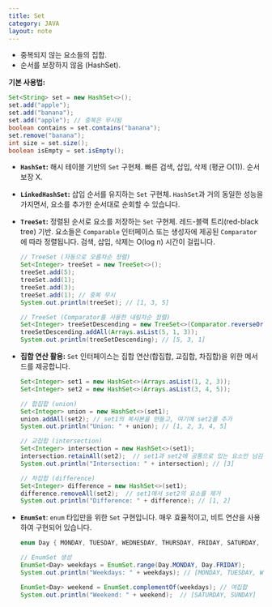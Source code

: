 ```yaml
---
title: Set
category: JAVA
layout: note
---
```


- 중복되지 않는 요소들의 집합.
- 순서를 보장하지 않음 (HashSet).

**기본 사용법:**

```java
Set<String> set = new HashSet<>();
set.add("apple");
set.add("banana");
set.add("apple"); // 중복은 무시됨
boolean contains = set.contains("banana");
set.remove("banana");
int size = set.size();
boolean isEmpty = set.isEmpty();
```

- **`HashSet`:** 해시 테이블 기반의 `Set` 구현체. 빠른 검색, 삽입, 삭제 (평균 O(1)). 순서 보장 X.
    
- **`LinkedHashSet`:** 삽입 순서를 유지하는 `Set` 구현체. `HashSet`과 거의 동일한 성능을 가지면서, 요소를 추가한 순서대로 순회할 수 있습니다.
    
- **`TreeSet`:** 정렬된 순서로 요소를 저장하는 `Set` 구현체. 레드-블랙 트리(red-black tree) 기반. 요소들은 `Comparable` 인터페이스 또는 생성자에 제공된 `Comparator`에 따라 정렬됩니다. 검색, 삽입, 삭제는 O(log n) 시간이 걸립니다.
    
    ```java
    // TreeSet (자동으로 오름차순 정렬)
    Set<Integer> treeSet = new TreeSet<>();
    treeSet.add(5);
    treeSet.add(1);
    treeSet.add(3);
    treeSet.add(1); // 중복 무시
    System.out.println(treeSet); // [1, 3, 5]
    
    // TreeSet (Comparator를 사용한 내림차순 정렬)
    Set<Integer> treeSetDescending = new TreeSet<>(Comparator.reverseOrder());
    treeSetDescending.addAll(Arrays.asList(5, 1, 3));
    System.out.println(treeSetDescending); // [5, 3, 1]
    ```
    
- **집합 연산 활용:** `Set` 인터페이스는 집합 연산(합집합, 교집합, 차집합)을 위한 메서드를 제공합니다.
    
    ```java
    Set<Integer> set1 = new HashSet<>(Arrays.asList(1, 2, 3));
    Set<Integer> set2 = new HashSet<>(Arrays.asList(3, 4, 5));
    
    // 합집합 (union)
    Set<Integer> union = new HashSet<>(set1);
    union.addAll(set2); // set1의 복사본을 만들고, 여기에 set2를 추가
    System.out.println("Union: " + union); // [1, 2, 3, 4, 5]
    
    // 교집합 (intersection)
    Set<Integer> intersection = new HashSet<>(set1);
    intersection.retainAll(set2);  // set1과 set2에 공통으로 있는 요소만 남김
    System.out.println("Intersection: " + intersection); // [3]
    
    // 차집합 (difference)
    Set<Integer> difference = new HashSet<>(set1);
    difference.removeAll(set2);  // set1에서 set2의 요소를 제거
    System.out.println("Difference: " + difference); // [1, 2]
    ```
    
- **`EnumSet`**: `enum` 타입만을 위한 `Set` 구현입니다. 매우 효율적이고, 비트 연산을 사용하여 구현되어 있습니다.
    
    ```java
    enum Day { MONDAY, TUESDAY, WEDNESDAY, THURSDAY, FRIDAY, SATURDAY, SUNDAY }
    
    // EnumSet 생성
    EnumSet<Day> weekdays = EnumSet.range(Day.MONDAY, Day.FRIDAY);
    System.out.println("Weekdays: " + weekdays); // [MONDAY, TUESDAY, WEDNESDAY, THURSDAY, FRIDAY]
    
    EnumSet<Day> weekend = EnumSet.complementOf(weekdays); // 여집합
    System.out.println("Weekend: " + weekend);  // [SATURDAY, SUNDAY]
    ```